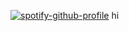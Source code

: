 [
](https://i.pinimg.com/736x/46/80/4d/46804d24a0d686cb8bb69f9a63476414.jpg)

[![spotify-github-profile](https://spotify-github-profile.kittinanx.com/api/view?uid=31qcwlth6q4onen5dhyzn34dau5m&cover_image=true&theme=natemoo-re&show_offline=true&background_color=121212&interchange=false&bar_color=bd479d&bar_color_cover=true)](https://spotify-github-profile.kittinanx.com/api/view?uid=31qcwlth6q4onen5dhyzn34dau5m&redirect=true)
hi
